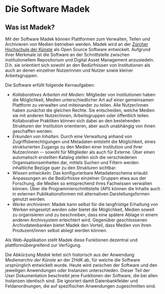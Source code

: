 
# Die Software Madek

## Was ist Madek?

Mit der Software Madek können Plattformen zum Verwalten, Teilen und Archivieren von Medien betrieben werden. Madek wird an der [Zürcher Hochschule der Künste](https://www.zhdk.ch) als Open Source Software entwickelt. Aufgrund ihrer Merkmale ist die Software an der Schnittstelle zwischen institutionellem Repositorium und Digital Asset Management anzusiedeln. D.h. sie orientiert sich sowohl an den Bedürfnissen von Institutionen als auch an denen einzelner Nutzerinnen und Nutzer sowie kleiner Arbeitsgruppen.

Die Software erfüllt folgende Kernaufgaben:

* _Kollaboratives Arbeiten mit Medien_: Mitglieder von Institutionen haben die Möglichkeit, Medien unterschiedlicher Art auf einer gemeinsamen Plattform zu verwalten und miteinander zu teilen. Alle Nutzer/innen haben zunächst die gleichen Rechte. Sie entscheiden, welche Medien sie mit anderen Nutzer/innen, Arbeitsgruppen oder öffentlich teilen. Kollaborative Praktiken können sich dabei an den bestehenden Strukturen der Institution orientieren, aber auch unabhängig von ihnen geschaffen werden.
* _Erkunden von Inhalten_: Durch eine Verwaltung anhand von Zugriffsberechtigungen und Metadaten entsteht die Möglichkeit, eines strukturierten Zugangs zu den Medien einer Institution und ihrer Nutzer/innen -- sowohl für Mitglieder als auch für Externe. Über einen automatisch erstellten Katalog stellen sich die verschiedenen Organisationseinheiten dar, mittels Suchen und Filtern werden inhaltliche Bezüge quer zu den Strukturen sichtbar.
* _Wissen entwickeln_: Das konfigurierbare Metadatenschema erlaubt Anpassungen an die Bedürfnisse einzelner Gruppen etwa aus der Forschung, die Medien so entsprechend ihres Fachwissen verwalten können. Über die Programmierschnittstelle \(API\) können die Inhalte auch in externen Publikationsformen mit alternativen Darstellungsformen genutzt werden.
* _Werke archivieren_: Madek kann selbst für die langfristige Erhaltung von Werken eingesetzt werden oder bietet die Möglichkeit, Medien soweit zu organisieren und zu beschreiben, dass eine spätere Ablage in einem anderen Archivsystem erleichtert wird. Gegenüber geschlossenen Archivdatenbanken bietet Madek den Vorteil, dass Medien von ihren Produzent/innen selbst ablegt werden können.

Als Web-Applikation stellt Madek diese Funktionen dezentral und plattformübergreifend zur Verfügung.

Die Abkürzung _Madek_ leitet sich historisch aus der Anwendung _Medienarchiv der Künste_ an der ZHdK ab, für welche die Software ursprünglich entwickelt wurde. Heute wird zwischen der Software und den jeweiligen Anwendungen oder Instanzen unterschieden. Dieser Teil der User Dokumentation beschreibt jene Funktionen der Software, die bei allen Instanzen identisch sind. Sie ignoriert damit Datenbankfelder und Feldanordnungen, die auf spezifischen Anwendungen zugeschnitten sind.


